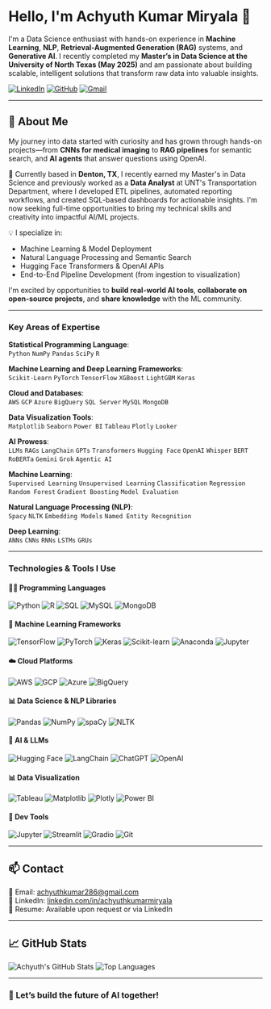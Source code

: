 # Hello, I'm Achyuth Kumar Miryala 👋

I'm a Data Science enthusiast with hands-on experience in **Machine Learning**, **NLP**, **Retrieval-Augmented Generation (RAG)** systems, and **Generative AI**. I recently completed my **Master’s in Data Science at the University of North Texas (May 2025)** and am passionate about building scalable, intelligent solutions that transform raw data into valuable insights.

[![LinkedIn](https://img.shields.io/badge/LinkedIn-0077B5?style=flat-square&logo=linkedin&logoColor=white)](https://www.linkedin.com/in/achyuthkumarmiryala/)
[![GitHub](https://img.shields.io/badge/GitHub-000000?style=flat-square&logo=github&logoColor=white)](https://github.com/achyuthkumarmiryala)
[![Gmail](https://img.shields.io/badge/Gmail-D14836?style=flat-square&logo=gmail&logoColor=white)](mailto:achyuthkumar286@gmail.com)

---

## 🧠 About Me

My journey into data started with curiosity and has grown through hands-on projects—from **CNNs for medical imaging** to **RAG pipelines** for semantic search, and **AI agents** that answer questions using OpenAI.

📍 Currently based in **Denton, TX**, I recently earned my Master's in Data Science and previously worked as a **Data Analyst** at UNT's Transportation Department, where I developed ETL pipelines, automated reporting workflows, and created SQL-based dashboards for actionable insights. I'm now seeking full-time opportunities to bring my technical skills and creativity into impactful AI/ML projects.


💡 I specialize in:

- Machine Learning & Model Deployment  
- Natural Language Processing and Semantic Search  
- Hugging Face Transformers & OpenAI APIs  
- End-to-End Pipeline Development (from ingestion to visualization)

I'm excited by opportunities to **build real-world AI tools**, **collaborate on open-source projects**, and **share knowledge** with the ML community.

---

### Key Areas of Expertise

**Statistical Programming Language**:  
`Python` `NumPy` `Pandas` `SciPy` `R`

**Machine Learning and Deep Learning Frameworks**:  
`Scikit-Learn` `PyTorch` `TensorFlow` `XGBoost` `LightGBM` `Keras`

**Cloud and Databases**:  
`AWS` `GCP` `Azure` `BigQuery` `SQL Server` `MySQL` `MongoDB`

**Data Visualization Tools**:  
`Matplotlib` `Seaborn` `Power BI` `Tableau` `Plotly` `Looker`

**AI Prowess**:  
`LLMs` `RAGs` `LangChain` `GPTs` `Transformers` `Hugging Face` `OpenAI` `Whisper` `BERT` `RoBERTa` `Gemini` `Grok` `Agentic AI`

**Machine Learning**:  
`Supervised Learning` `Unsupervised Learning` `Classification` `Regression`  
`Random Forest` `Gradient Boosting` `Model Evaluation`

**Natural Language Processing (NLP)**:  
`Spacy` `NLTK` `Embedding Models` `Named Entity Recognition`

**Deep Learning**:  
`ANNs` `CNNs` `RNNs` `LSTMs` `GRUs`

---

### Technologies & Tools I Use

#### 👨‍💻 Programming Languages
![Python](https://img.shields.io/badge/Python-blue?logo=python&logoColor=white)
![R](https://img.shields.io/badge/R-276DC3?logo=r&logoColor=white)
![SQL](https://img.shields.io/badge/SQL-003B57?logo=sqlite&logoColor=white)
![MySQL](https://img.shields.io/badge/MySQL-00758F?logo=mysql&logoColor=white)
![MongoDB](https://img.shields.io/badge/MongoDB-4DB33D?logo=mongodb&logoColor=white)

#### 🤖 Machine Learning Frameworks
![TensorFlow](https://img.shields.io/badge/TensorFlow-FF6F00?logo=tensorflow&logoColor=white)
![PyTorch](https://img.shields.io/badge/PyTorch-EE4C2C?logo=pytorch&logoColor=white)
![Keras](https://img.shields.io/badge/Keras-D00000?logo=keras&logoColor=white)
![Scikit-learn](https://img.shields.io/badge/Scikit--learn-F7931E?logo=scikit-learn&logoColor=white)
![Anaconda](https://img.shields.io/badge/Anaconda-44A833?logo=anaconda&logoColor=white)
![Jupyter](https://img.shields.io/badge/Jupyter-F37626?logo=jupyter&logoColor=white)

#### ☁️ Cloud Platforms
![AWS](https://img.shields.io/badge/AWS-232F3E?logo=amazon-aws&logoColor=white)
![GCP](https://img.shields.io/badge/GCP-4285F4?logo=googlecloud&logoColor=white)
![Azure](https://img.shields.io/badge/Azure-0089D6?logo=microsoft-azure&logoColor=white)
![BigQuery](https://img.shields.io/badge/BigQuery-669DF6?logo=googlecloud&logoColor=white)

#### 📊 Data Science & NLP Libraries
![Pandas](https://img.shields.io/badge/Pandas-150458?logo=pandas&logoColor=white)
![NumPy](https://img.shields.io/badge/NumPy-013243?logo=numpy&logoColor=white)
![spaCy](https://img.shields.io/badge/spaCy-09A3D5?logo=spacy&logoColor=white)
![NLTK](https://img.shields.io/badge/NLTK-ED9C28?logo=nltk&logoColor=white)

#### 🤖 AI & LLMs
![Hugging Face](https://img.shields.io/badge/HuggingFace-FFD21F?logo=huggingface&logoColor=black)
![LangChain](https://img.shields.io/badge/LangChain-00B8A9?logo=data&logoColor=white)
![ChatGPT](https://img.shields.io/badge/ChatGPT-10A37F?logo=openai&logoColor=white)
![OpenAI](https://img.shields.io/badge/OpenAI-412991?logo=openai&logoColor=white)

#### 📊 Data Visualization
![Tableau](https://img.shields.io/badge/Tableau-E97627?logo=tableau&logoColor=white)
![Matplotlib](https://img.shields.io/badge/Matplotlib-3776AB?logo=matplotlib&logoColor=white)
![Plotly](https://img.shields.io/badge/Plotly-3F4F75?logo=plotly&logoColor=white)
![Power BI](https://img.shields.io/badge/Power%20BI-F2C811?logo=powerbi&logoColor=black)

#### 🧪 Dev Tools
![Jupyter](https://img.shields.io/badge/Jupyter-F37626?logo=jupyter&logoColor=white)
![Streamlit](https://img.shields.io/badge/Streamlit-FF4B4B?logo=streamlit&logoColor=white)
![Gradio](https://img.shields.io/badge/Gradio-171717?logo=gradio&logoColor=white)
![Git](https://img.shields.io/badge/Git-F05032?logo=git&logoColor=white)

---

## 📫 Contact

📧 Email: [achyuthkumar286@gmail.com](mailto:achyuthkumar286@gmail.com)  
🔗 LinkedIn: [linkedin.com/in/achyuthkumarmiryala](https://www.linkedin.com/in/achyuthkumarmiryala/)  
📂 Resume: Available upon request or via LinkedIn

---

## 📈 GitHub Stats

![Achyuth's GitHub Stats](https://github-readme-stats.vercel.app/api?username=achyuthkumarmiryala&show_icons=true&theme=dark)
![Top Languages](https://github-readme-stats.vercel.app/api/top-langs/?username=achyuthkumarmiryala&layout=compact&theme=dark)

---

### 🚀 Let’s build the future of AI together!
